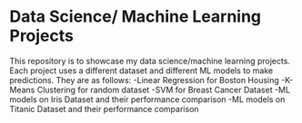 # Data Science/ Machine Learning Projects
This repository is to showcase my data science/machine learning projects. Each project uses a different dataset and different ML models to make predictions.
They are as follows:
-Linear Regression for Boston Housing 
-K-Means Clustering for random dataset
-SVM for Breast Cancer Dataset
-ML models on Iris Dataset and their performance comparison
-ML models on Titanic Dataset and their performance comparison
